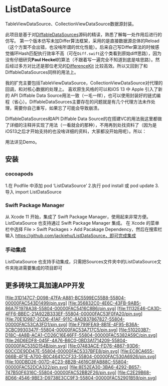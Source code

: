 # ListDataSource
TableViewDataSource、CollectionViewDataSource数据源封装。

此项目是基于对[DiffableDataSources](https://github.com/ra1028/DiffableDataSources)源码的精读，熟悉了解每一处作用后进行的仿写。
第一个版本仿写未加Differ算法框架，采用的是直接数据源总体的Reload（这个方案不会出错，也没啥所谓的优化性能）。后来自己写Differ算法的时候感觉循环Hash匹配执行效率不高（可在`Diff.swift`这个类看到原始diff思路），因为没有仔细研究**Paul Heckel**的算法（不跟着写一遍完全不知道到底是啥思路）。然后经过多方对比还是那位老兄的[DifferenceKit](https://github.com/ra1028/DifferenceKit) 比较高效。所以又回到了和DiffableDataSources同样的用法上。

我的扩充主要包括TableViewDataSource，CollectionViewDataSource对代理的回调，和对核心数据的处理上。
喜欢原生风格的可以和iOS 13 中 Apple 引入了新的 API Diffable Data Source用法一致（一毛一样），也可以使用封装好的链式编程（省心）。DiffableDataSources主要存在的问题就是有几个代理方法未作处理，需要你自己重写，如果忘了可能会导致崩溃。

DiffableDataSources和API Diffable Data Source的在搭建VC的用法我这里都做了详细的注释并实现了用法（一看就会的那种），不用再到处找资料了（因为是iOS13之后才开始支持的也没啥详细的资料，大家都没开始用呢）。所以：

用法详见Demo。

## 安装
### cocoapods
1.在 Podfile 中添加 pod ‘ListDataSource’
2.执行 pod install 或 pod update
3.导入 import ListDataSource
### Swift Package Manager
从 Xcode 11 开始，集成了 Swift Package Manager，使用起来非常方便。ListDataSource 也支持通过 Swift Package Manager 集成。
在 Xcode 的菜单栏中选择 File > Swift Packages > Add Pacakage Dependency，然后在搜索栏输入
https://github.com/jackiehu/ListDataSource，即可完成集成
### 手动集成
ListDataSource 也支持手动集成，只需把Sources文件夹中的ListDataSource文件夹拖进需要集成的项目即可
## 更多砖块工具加速APP开发
 [[file:31D147C7-D098-47FA-A881-BC5599EC55B8-55804-00000FAC543D1499/pin.svg]](https://github.com/jackiehu/SwiftBrick) 
 [[file:356832C0-4E6C-43FB-9AB5-86A7F1978A38-55804-00000FAC5416C8B6/pin.svg]](https://github.com/jackiehu/SwiftMediator) 
 [[file:11132E46-CA3D-4FF6-BBEC-21A922B333EF-55804-00000FAC53F0FA20/pin.svg]](https://github.com/jackiehu/SwiftShow) 
 [[file:70E1D987-2CD6-41AF-911C-8ADB37867827-55804-00000FAC53CA3FD1/pin.svg]](https://github.com/jackiehu/SwiftyForm) 
 [[file:F799FEA9-8B1E-4F95-B36A-3CBC9930347F-55804-00000FAC53A717C5/pin.svg]](https://github.com/jackiehu/SwiftEmptyData) 
 [[file:510203B7-D18C-4A8B-ACA1-CD26C16E46FF-55804-00000FAC5382A59C/pin.svg]](https://github.com/jackiehu/SwiftPageView) 
 [[file:26D6EDF8-045F-4A76-B6C0-0BD3A1714209-55804-00000FAC535D154B/pin.svg]](https://github.com/jackiehu/JHTabBarController) 
 [[file:07483ACE-FD76-4867-93D6-60CCDE9DD47E-55804-00000FAC5337BFE8/pin.svg]](https://github.com/jackiehu/SwiftMesh) 
 [[file:EC8CA655-066B-4F1E-A700-B0C4641CCF33-55804-00000FAC530A6926/pin.svg]](https://github.com/jackiehu/SwiftNotification) 
 [[file:100DBD26-007D-4C23-8B2B-4616C8FAB88C-55804-00000FAC52DCA322/pin.svg]](https://github.com/jackiehu/SwiftNetSwitch) 
 [[file:8E52EA30-3BA6-4292-B657-747B50F6316C-55804-00000FAC52BB2F26/pin.svg]](https://github.com/jackiehu/SwiftButton) 
 [[file:C2E29B68-8D66-4546-9BE3-D9738E3CC9F3-55804-00000FAC52901B59/pin.svg]](https://github.com/jackiehu/SwiftDatePicker) 
